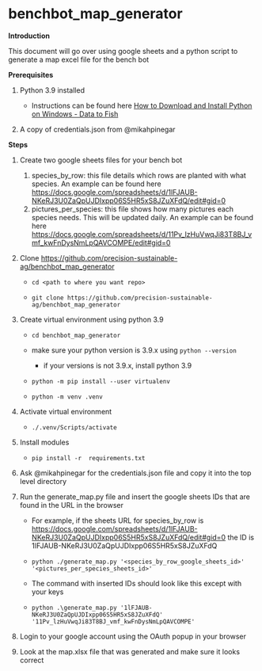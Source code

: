 # benchbot_map_generator
**Introduction**

This document will go over using google sheets and a python script to generate a map excel file for the bench bot

**Prerequisites**

1. Python 3.9 installed 

    - Instructions can be found here [How to Download and Install Python on Windows - Data to Fish](https://datatofish.com/install-python/)

2. A copy of credentials.json from @mikahpinegar

**Steps**

1. Create two google sheets files for your bench bot 
   1. species_by_row: this file details which rows are planted with what species. An example can be found here https://docs.google.com/spreadsheets/d/1lFJAUB-NKeRJ3U0ZaQpUJDIxpp06S5HR5xS8JZuXFdQ/edit#gid=0
   2. pictures_per_species: this file shows how many pictures each species needs. This will be updated daily. An example can be found here https://docs.google.com/spreadsheets/d/11Pv_lzHuVwqJi83T8BJ_vmf_kwFnDysNmLpQAVCOMPE/edit#gid=0

2. Clone https://github.com/precision-sustainable-ag/benchbot_map_generator

    - `cd <path to where you want repo>`

    - `git clone https://github.com/precision-sustainable-ag/benchbot_map_generator`

3. Create virtual environment using python 3.9

    - `cd benchbot_map_generator`

    - make sure your python version is 3.9.x using `python --version`

        - if your versions is not 3.9.x, install python 3.9

    - `python -m pip install --user virtualenv`

    - `python -m venv .venv`

4. Activate virtual environment

    - `./.venv/Scripts/activate`

5. Install modules

    - `pip install -r  requirements.txt`

6. Ask @mikahpinegar for the credentials.json file and copy it into the top level directory

7. Run the generate_map.py file and insert the google sheets IDs that are found in the URL in the browser

    - For example, if the sheets URL for species_by_row is https://docs.google.com/spreadsheets/d/1lFJAUB-NKeRJ3U0ZaQpUJDIxpp06S5HR5xS8JZuXFdQ/edit#gid=0 the ID is  1lFJAUB-NKeRJ3U0ZaQpUJDIxpp06S5HR5xS8JZuXFdQ

    - `python ./generate_map.py '<species_by_row_google_sheets_id>' '<pictures_per_species_sheets_id>'`

    - The command with inserted IDs should look like this except with your keys 

    - `python .\generate_map.py '1lFJAUB-NKeRJ3U0ZaQpUJDIxpp06S5HR5xS8JZuXFdQ' '11Pv_lzHuVwqJi83T8BJ_vmf_kwFnDysNmLpQAVCOMPE'`
8. Login to your google account using the OAuth popup in your browser

9.  Look at the map.xlsx file that was generated and make sure it looks correct
